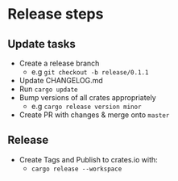 # Release steps

## Update tasks

- Create a release branch
  - e.g `git checkout -b release/0.1.1`
- Update CHANGELOG.md
- Run `cargo update`
- Bump versions of all crates appropriately
  - e.g `cargo release version minor`
- Create PR with changes & merge onto `master`

## Release

- Create Tags and Publish to crates.io with:
  - `cargo release --workspace`
